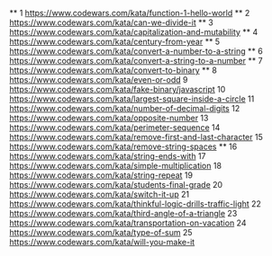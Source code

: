 ** 1 https://www.codewars.com/kata/function-1-hello-world
** 2 https://www.codewars.com/kata/can-we-divide-it
** 3 https://www.codewars.com/kata/capitalization-and-mutability
** 4 https://www.codewars.com/kata/century-from-year
** 5 https://www.codewars.com/kata/convert-a-number-to-a-string
** 6 https://www.codewars.com/kata/convert-a-string-to-a-number
** 7 https://www.codewars.com/kata/convert-to-binary
** 8 https://www.codewars.com/kata/even-or-odd
9 https://www.codewars.com/kata/fake-binary/javascript
10 https://www.codewars.com/kata/largest-square-inside-a-circle
11 https://www.codewars.com/kata/number-of-decimal-digits
12 https://www.codewars.com/kata/opposite-number
13 https://www.codewars.com/kata/perimeter-sequence
14 https://www.codewars.com/kata/remove-first-and-last-character
15 https://www.codewars.com/kata/remove-string-spaces
\*\* 16 https://www.codewars.com/kata/string-ends-with
17 https://www.codewars.com/kata/simple-multiplication
18 https://www.codewars.com/kata/string-repeat
19 https://www.codewars.com/kata/students-final-grade
20 https://www.codewars.com/kata/switch-it-up
21 https://www.codewars.com/kata/thinkful-logic-drills-traffic-light
22 https://www.codewars.com/kata/third-angle-of-a-triangle
23 https://www.codewars.com/kata/transportation-on-vacation
24 https://www.codewars.com/kata/type-of-sum
25 https://www.codewars.com/kata/will-you-make-it
